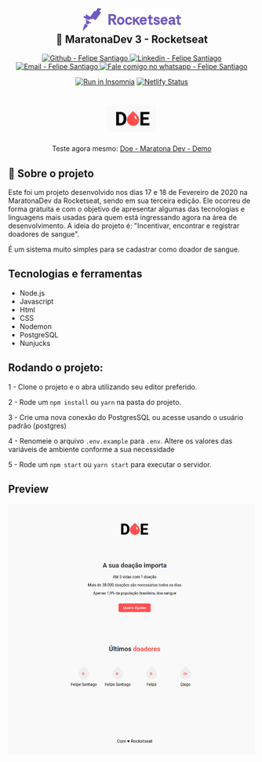 <h2 align="center">

  <img alt="Semana OmniStack" src=".github/rockeatseat.svg" width="200px" />
  <br/>
  🚀 MaratonaDev 3 - Rocketseat
</h2>

<p align="center">
  <a href="https://github.com/felsantiago" target="_blank" >
    <img alt="Github - Felipe Santiago" src="https://img.shields.io/badge/Github--%23F8952D?style=social&logo=github">
  </a>
  <a href="https://www.linkedin.com/in/felipe-santiago-a7706418a/" target="_blank" >
    <img alt="Linkedin - Felipe Santiago" src="https://img.shields.io/badge/Linkedin--%23F8952D?style=social&logo=linkedin">
  </a>
  <a href="mailto:fepuss@gmail.com" target="_blank" >
    <img alt="Email - Felipe Santiago" src="https://img.shields.io/badge/Email--%23F8952D?style=social&logo=gmail">
  </a>
  <a href="https://api.whatsapp.com/send?phone=5588997143829"
        target="_blank" >
    <img alt="Fale comigo no whatsapp - Felipe Santiago" src="https://img.shields.io/badge/Whatsapp--%23F8952D?style=social&logo=whatsapp">
  </a>
</p>

<div align="center">

<a href="https://insomnia.rest/run/?label=doe-maratona-dev&uri=https%3A%2F%2Fraw.githubusercontent.com%2Ffelsantiago%2Fdoe-maratona-dev-3%2Fmaster%2Finsonmia-doe-maratona-dev.json" target="_blank"><img src="https://insomnia.rest/images/run.svg" alt="Run in Insomnia" width="90px"></a>
[![Netlify Status](https://api.netlify.com/api/v1/badges/0edbe6eb-b04a-4d61-aee9-35d2684d0423/deploy-status)](https://app.netlify.com/sites/heuristic-neumann-9d1978/deploys)

</div>

<h1 align="center">
    <img alt="Doe - Maratona Dev" src=".github/doe-logo.png"  width="100px" style="border-radius:5px;"/>
</h1>

<p align="center">
  Teste agora mesmo: <a href="https://5e82dac92bd030000806ad0a--heuristic-neumann-9d1978.netlify.com/">Doe - Maratona Dev - Demo</a>
</p>

## :book: Sobre o projeto

<p> Este foi um projeto desenvolvido nos dias 17 e 18 de Fevereiro de 2020 na MaratonaDev da Rocketseat, sendo em sua terceira edição. Ele ocorreu de forma gratuita e com
o objetivo de apresentar algumas das tecnologias e linguagens mais usadas para quem está ingressando agora na área de desenvolvimento. A ideia do projeto é: "Incentivar, encontrar e registrar doadores de sangue".

É um sistema muito simples para se cadastrar como doador de sangue.

</p>

## Tecnologias e ferramentas

 <ul>
  <li>Node.js</li>
  <li>Javascript</li>
  <li>Html</li>
  <li>CSS</li>
  <li>Nodemon</li>
  <li>PostgreSQL</li>
  <li>Nunjucks</li>
 </ul>
 
## Rodando o projeto:

1 - Clone o projeto e o abra utilizando seu editor preferido.

2 - Rode um `npm install` ou `yarn` na pasta do projeto.

3 - Crie uma nova conexão do PostgresSQL ou acesse usando o usuário padrão (postgres)

4 - Renomeie o arquivo `.env.example` para `.env`. Altere os valores das variáveis de ambiente conforme a sua necessidade

5 - Rode um `npm start` ou `yarn start` para executar o servidor.

## Preview

<img alt="preview application" src=".github/doe-screen.png">
